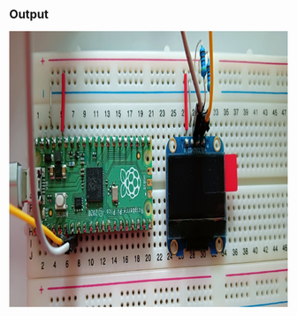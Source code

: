 ## Output

<p align="center">
  <img width="1600" height="500" src="https://github.com/rumenski11/Raspberry-Pi-Pico/blob/main/Documents/OLED_schematic.jpg">
</p>
